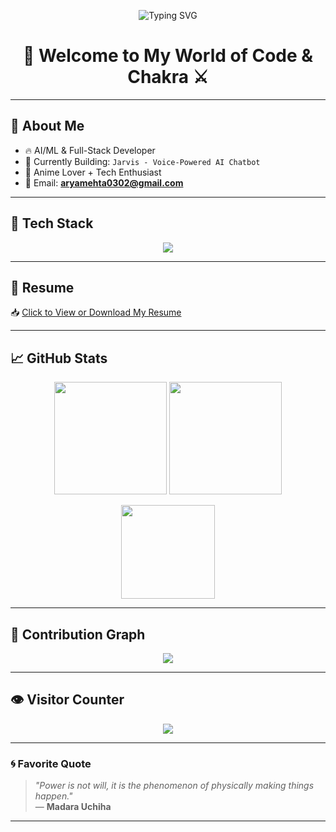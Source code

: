 <!-- Typing effect -->
<p align="center">
  <img src="https://readme-typing-svg.demolab.com?font=Fira+Code&size=24&pause=1000&color=F75C7E&center=true&vCenter=true&multiline=true&width=700&height=100&lines=Hi+%F0%9F%91%8B+I'm+Arya+Mehta;Anime+Coder+%7C+AI%2FML+Dev+%7C+Java+%7C+Python+%7C+Node.js;Built+Jarvis+AI+Chatbot+%7C+Madara+Fan;Always+Building+Something+Cool+%E2%9A%A1%EF%B8%8F" alt="Typing SVG" />
</p>

<h1 align="center">🌌 Welcome to My World of Code & Chakra ⚔️</h1>

---

## 👤 About Me
- 🔥 AI/ML & Full-Stack Developer  
- 🤖 Currently Building: `Jarvis - Voice-Powered AI Chatbot`  
- 🎨 Anime Lover + Tech Enthusiast  
- 💌 Email: **aryamehta0302@gmail.com**

---

## 🧠 Tech Stack

<p align="center">
  <img src="https://skillicons.dev/icons?i=c,cpp,cs,python,java,nodejs,js,react,r,html,css&theme=dark" />
</p>

---

## 📄 Resume

📥 [Click to View or Download My Resume](https://raw.githubusercontent.com/aryamehta0302/aryamehta0302/main/resume.pdf)

---

## 📈 GitHub Stats

<p align="center">
  <img src="https://github-readme-stats.vercel.app/api?username=aryamehta0302&show_icons=true&theme=tokyonight&rank_icon=github" height="180"/>
  <img src="https://github-readme-streak-stats.herokuapp.com?user=aryamehta0302&theme=tokyonight" height="180"/>
</p>

<p align="center">
  <img src="https://github-readme-stats.vercel.app/api/top-langs/?username=aryamehta0302&layout=compact&theme=tokyonight" height="150"/>
</p>

---

## 🌌 Contribution Graph

<p align="center">
  <img src="https://github-readme-activity-graph.cyclic.app/graph?username=aryamehta0302&theme=tokyo-night" />
</p>

---

## 👁️ Visitor Counter

<p align="center">
  <img src="https://komarev.com/ghpvc/?username=aryamehta0302&label=Profile%20Views&color=ff69b4&style=plastic" />
</p>

---

### 🌀 Favorite Quote

> _"Power is not will, it is the phenomenon of physically making things happen."_  
> — **Madara Uchiha**

---
